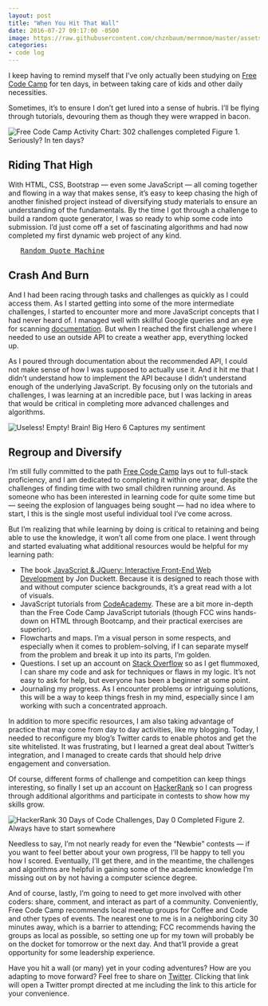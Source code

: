 ```yaml
---
layout: post
title: "When You Hit That Wall"
date: 2016-07-27 09:17:00 -0500
image: https://raw.githubusercontent.com/chznbaum/mernmom/master/assets/hitthewall.jpg
categories:
- code log
---
```

I keep having to remind myself that I’ve only actually been studying on [Free Code Camp](https://freecodecamp.com) for ten days, in between taking care of kids and other daily necessities.

Sometimes, it’s to ensure I don’t get lured into a sense of hubris. I’ll be flying through tutorials, devouring them as though they were wrapped in bacon.

![Free Code Camp Activity Chart: 302 challenges completed](http://chazonabaum.com/images/freecodecampprogress.PNG)
Figure 1. Seriously? In ten days?

## Riding That High ##

With HTML, CSS, Bootstrap — even some JavaScript — all coming together and flowing in a way that makes sense, it’s easy to keep chasing the high of another finished project instead of diversifying study materials to ensure an understanding of the fundamentals. By the time I got through a challenge to build a random quote generator, I was so ready to whip some code into submission. I’d just come off a set of fascinating algorithms and had now completed my first dynamic web project of any kind.

<pre class="codepen" data-height="734" data-type="result" data-href="EyLoOv" data-user="chznbaum" data-safe="true"> <code> </code> <a href="https://codepen.io/chznbaum/pen/EyLoOv/">Random Quote Machine</a> </pre>
<script src="https://production-assets.codepen.io/assets/embed/ei.js"> </script>

## Crash And Burn ##

And I had been racing through tasks and challenges as quickly as I could access them. As I started getting into some of the more intermediate challenges, I started to encounter more and more JavaScript concepts that I had never heard of. I managed well with skillful Google queries and an eye for scanning [documentation](https://developer.mozilla.org/en-US/docs/Web/JavaScript/Reference). But when I reached the first challenge where I needed to use an outside API to create a weather app, everything locked up.

As I poured through documentation about the recommended API, I could not make sense of how I was supposed to actually use it. And it hit me that I didn’t understand how to implement the API because I didn’t understand enough of the underlying JavaScript. By focusing only on the tutorials and challenges, I was learning at an incredible pace, but I was lacking in areas that would be critical in completing more advanced challenges and algorithms.

![Useless! Empty! Brain!](http://chazonabaum.com/images/uselessemptybrain.gif)
Big Hero 6 Captures my sentiment

## Regroup and Diversify ##

I’m still fully committed to the path [Free Code Camp](https://freecodecamp.com) lays out to full-stack proficiency, and I am dedicated to completing it within one year, despite the challenges of finding time with two small children running around. As someone who has been interested in learning code for quite some time but — seeing the explosion of languages being sought — had no idea where to start, I this is the single most useful individual tool I’ve come across.

But I’m realizing that while learning by doing is critical to retaining and being able to use the knowledge, it won’t all come from one place. I went through and started evaluating what additional resources would be helpful for my learning path:
*  The book [JavaScript &amp; JQuery: Interactive Front-End Web Development](http://javascriptbook.com/) by Jon Duckett. Because it is designed to reach those with and without computer science backgrounds, it’s a great read with a lot of visuals.
*  JavaScript tutorials from [CodeAcademy](https://www.codecademy.com/learn/javascript). These are a bit more in-depth than the Free Code Camp JavaScript tutorials (though FCC wins hands-down on HTML through Bootcamp, and their practical exercises are superior).
*  Flowcharts and maps. I’m a visual person in some respects, and especially when it comes to problem-solving, if I can separate myself from the problem and break it up into its parts, I’m golden.
*  Questions. I set up an account on [Stack Overflow](https://stackoverflow.com/) so as I get flummoxed, I can share my code and ask for techniques or flaws in my logic. It’s not easy to ask for help, but everyone has been a beginner at some point.
*  Journaling my progress. As I encounter problems or intriguing solutions, this will be a way to keep things fresh in my mind, especially since I am working with such a concentrated approach.

In addition to more specific resources, I am also taking advantage of practice that may come from day to day activities, like my blogging. Today, I needed to reconfigure my blog’s Twitter cards to enable photos and get the site whitelisted. It was frustrating, but I learned a great deal about Twitter’s integration, and I managed to create cards that should help drive engagement and conversation.

Of course, different forms of challenge and competition can keep things interesting, so finally I set up an account on [HackerRank](https://hackerrank.com) so I can progress through additional algorithms and participate in contests to show how my skills grow.

![HackerRank 30 Days of Code Challenges, Day 0 Completed](http://chazonabaum.com/images/hackerrankday0.PNG)
Figure 2. Always have to start somewhere

Needless to say, I’m not nearly ready for even the “Newbie” contests — if you want to feel better about your own progress, I’ll be happy to tell you how I scored. Eventually, I’ll get there, and in the meantime, the challenges and algorithms are helpful in gaining some of the academic knowledge I’m missing out on by not having a computer science degree.

And of course, lastly, I’m going to need to get more involved with other coders: share, comment, and interact as part of a community. Conveniently, Free Code Camp recommends local meetup groups for Coffee and Code and other types of events. The nearest one to me is in a neighboring city 30 minutes away, which is a barrier to attending; FCC recommends having the groups as local as possible, so setting one up for my town will probably be on the docket for tomorrow or the next day. And that’ll provide a great opportunity for some leadership experience.

Have you hit a wall (or many) yet in your coding adventures? How are you adapting to move forward? Feel free to share on [Twitter](https://twitter.com/intent/tweet?text=%40chznbaum&url=http%3A%2F%2Fmernmom.com%2F2016%2F07%2F27%2Fwhen-you-hit-that-wall.html). Clicking that link will open a Twitter prompt directed at me including the link to this article for your convenience.